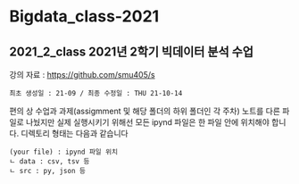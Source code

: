 # Bigdata_class-2021 
## 2021_2_class 2021년 2학기 빅데이터 분석 수업
강의 자료 : https://github.com/smu405/s

``` 최초 생성일 : 21-09 / 최종 수정일 : THU 21-10-14 ```

편의 상 수업과 과제(assigmment 및 해당 폴더의 하위 폴더인 각 주차) 노트를 다른 파일로 나눴지만 실제 실행시키기 위해선 모든 ipynd 파일은 한 파일 안에 위치해야 합니다.
디렉토리 형태는 다음과 같습니다
```
(your file) : ipynd 파일 위치
ㄴ data : csv, tsv 등
ㄴ src : py, json 등
```

